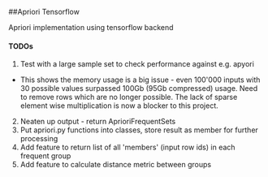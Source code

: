 ##Apriori Tensorflow

Apriori implementation using tensorflow backend

#### TODOs
1. Test with a large sample set to check performance against e.g. apyori 
 * This shows the memory usage is a big issue - even 100'000 inputs with 30 possible values 
 surpassed 100Gb (95Gb compressed) usage. Need to remove rows which are no longer possible.
 The lack of sparse element wise multiplication is now a blocker to this project. 
2. Neaten up output - return AprioriFrequentSets
3. Put apriori.py functions into classes, store result as member for further processing
4. Add feature to return list of all 'members' (input row ids) in each frequent group
5. Add feature to calculate distance metric between groups
